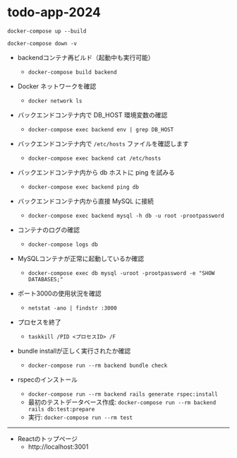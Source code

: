# todo-app-2024
 
`docker-compose up --build`

`docker-compose down -v`

- backendコンテナ再ビルド（起動中も実行可能）
    - `docker-compose build backend`

- Docker ネットワークを確認
    - `docker network ls`
- バックエンドコンテナ内で DB_HOST 環境変数の確認
    - `docker-compose exec backend env | grep DB_HOST`

- バックエンドコンテナ内で `/etc/hosts` ファイルを確認します
    - `docker-compose exec backend cat /etc/hosts`

- バックエンドコンテナ内から db ホストに ping を試みる
    - `docker-compose exec backend ping db`

- バックエンドコンテナ内から直接 MySQL に接続
    - `docker-compose exec backend mysql -h db -u root -prootpassword`
- コンテナのログの確認
    - `docker-compose logs db`
- MySQLコンテナが正常に起動しているか確認
    - `docker-compose exec db mysql -uroot -prootpassword -e "SHOW DATABASES;"`
- ポート3000の使用状況を確認
    - `netstat -ano | findstr :3000`
- プロセスを終了
    - `taskkill /PID <プロセスID> /F`

- bundle installが正しく実行されたか確認
    - `docker-compose run --rm backend bundle check`

- rspecのインストール
    - `docker-compose run --rm backend rails generate rspec:install`
    - 最初のテストデータベース作成: `docker-compose run --rm backend rails db:test:prepare`
    - 実行: `docker-compose run --rm test`
----------------

- Reactのトップページ
    - http://localhost:3001